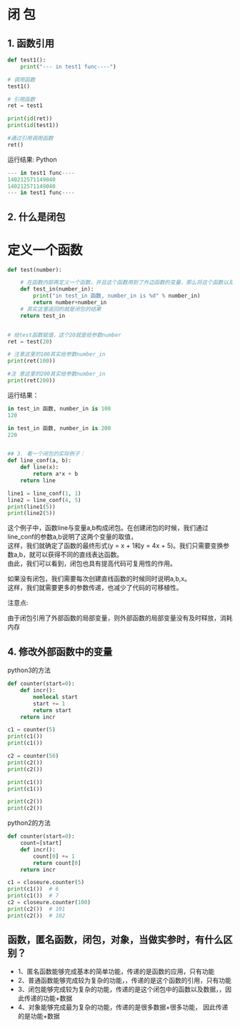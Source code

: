 闭 包
====

## 1. 函数引用  
```Python
def test1():
    print("--- in test1 func----")

# 调用函数
test1()

# 引用函数
ret = test1

print(id(ret))
print(id(test1))

#通过引用调用函数
ret()
```
运行结果:
Python
```Python
--- in test1 func----
140212571149040
140212571149040
--- in test1 func----
````

## 2. 什么是闭包  
# 定义一个函数
```Python
def test(number):

    # 在函数内部再定义一个函数，并且这个函数用到了外边函数的变量，那么将这个函数以及用到的一些变量称之为闭包
    def test_in(number_in):
        print("in test_in 函数, number_in is %d" % number_in)
        return number+number_in
    # 其实这里返回的就是闭包的结果
    return test_in


# 给test函数赋值，这个20就是给参数number
ret = test(20)

# 注意这里的100其实给参数number_in
print(ret(100))

#注 意这里的200其实给参数number_in
print(ret(200))
```

运行结果：
```Python
in test_in 函数, number_in is 100
120

in test_in 函数, number_in is 200
220


## 3. 看一个闭包的实际例子：  
def line_conf(a, b):
    def line(x):
        return a*x + b
    return line

line1 = line_conf(1, 1)
line2 = line_conf(4, 5)
print(line1(5))
print(line2(5))
```
这个例子中，函数line与变量a,b构成闭包。在创建闭包的时候，我们通过line_conf的参数a,b说明了这两个变量的取值，  
这样，我们就确定了函数的最终形式(y = x + 1和y = 4x + 5)。我们只需要变换参数a,b，就可以获得不同的直线表达函数。  
由此，我们可以看到，闭包也具有提高代码可复用性的作用。  

如果没有闭包，我们需要每次创建直线函数的时候同时说明a,b,x。  
这样，我们就需要更多的参数传递，也减少了代码的可移植性。  

注意点:  

由于闭包引用了外部函数的局部变量，则外部函数的局部变量没有及时释放，消耗内存  

## 4. 修改外部函数中的变量  
python3的方法
```Python
def counter(start=0):
    def incr():
        nonlocal start
        start += 1
        return start
    return incr

c1 = counter(5)
print(c1())
print(c1())

c2 = counter(50)
print(c2())
print(c2())

print(c1())
print(c1())

print(c2())
print(c2())
```
python2的方法
```Python
def counter(start=0):
    count=[start]
    def incr():
        count[0] += 1
        return count[0]
    return incr

c1 = closeure.counter(5)
print(c1())  # 6
print(c1())  # 7
c2 = closeure.counter(100)
print(c2())  # 101
print(c2())  # 102
```
 ## 函数，匿名函数，闭包，对象，当做实参时，有什么区别？  
 - 1、匿名函数能够完成基本的简单功能，传递的是函数的应用，只有功能  
 - 2、普通函数能够完成较为复杂的功能，，传递的是这个函数的引用，只有功能  
 - 3、闭包能够完成较为复杂的功能，传递的是这个闭包中的函数以及数据，，因此传递的功能+数据  
 - 4、对象能够完成最为复杂的功能，传递的是很多数据+很多功能， 因此传递的是功能+数据  



